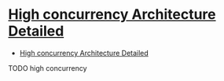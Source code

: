 # [High concurrency Architecture Detailed](https://topic.alibabacloud.com/a/high-concurrency-architecture-detailed-_-architecture_8_8_20296402.html)

- [High concurrency Architecture Detailed](#high-concurrency-architecture-detailed)










TODO high concurrency